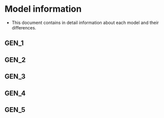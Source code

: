 # Model information

- This document contains in detail information about each model and their differences.

## GEN_1

## GEN_2

## GEN_3

## GEN_4

## GEN_5
